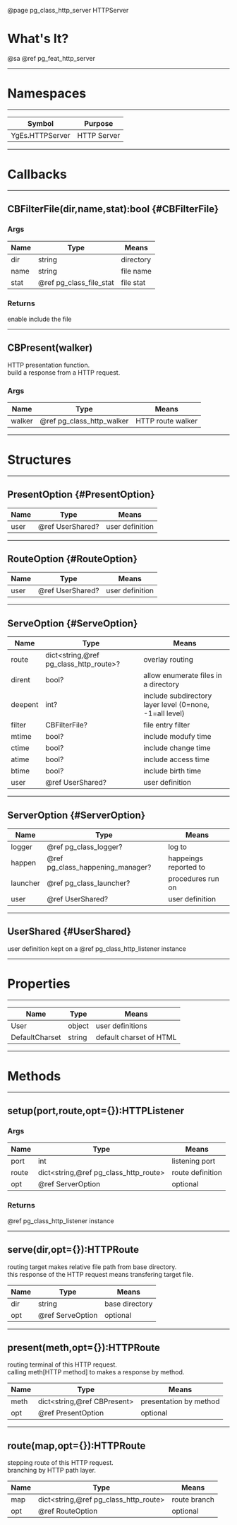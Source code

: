 ﻿@page pg_class_http_server HTTPServer

# What's It?

@sa @ref pg_feat_http_server

-----
# Namespaces

-----
| Symbol | Purpose |
|--------|---------|
| YgEs.HTTPServer | HTTP Server |

-----
# Callbacks

-----
## CBFilterFile(dir,name,stat):bool {#CBFilterFile}

### Args

| Name | Type | Means |
|------|------|-------|
| dir | string | directory |
| name | string | file name |
| stat | @ref pg_class_file_stat | file stat |


### Returns

enable include the file  

-----
## CBPresent(walker)

HTTP presentation function.  
build a response from a HTTP request.  

### Args

| Name | Type | Means |
|------|------|-------|
| walker | @ref pg_class_http_walker | HTTP route walker |

-----
# Structures

-----
## PresentOption {#PresentOption}

| Name | Type | Means |
|------|------|-------|
| user | @ref UserShared? | user definition |

-----
## RouteOption {#RouteOption}

| Name | Type | Means |
|------|------|-------|
| user | @ref UserShared? | user definition |

-----
## ServeOption {#ServeOption}

| Name | Type | Means |
|------|------|-------|
| route | dict<string,@ref pg_class_http_route>? | overlay routing |
| dirent | bool? | allow enumerate files in a directory |
| deepent | int? | include subdirectory layer level (0=none, -1=all level) |
| filter | CBFilterFile? | file entry filter |
| mtime | bool? | include modufy time |
| ctime | bool? | include change time |
| atime | bool? | include access time |
| btime | bool? | include birth time |
| user | @ref UserShared? | user definition |

-----
## ServerOption {#ServerOption}

| Name | Type | Means |
|------|------|-------|
| logger | @ref pg_class_logger? | log to |
| happen | @ref pg_class_happening_manager? | happeings reported to |
| launcher | @ref pg_class_launcher? | procedures run on |
| user | @ref UserShared? | user definition |

-----
## UserShared {#UserShared}

user definition kept on a @ref pg_class_http_listener instance  

-----
# Properties

-----

| Name | Type | Means |
|------|------|-------|
| User | object | user definitions |
| DefaultCharset | string | default charset of HTML |

-----
# Methods

-----
## setup(port,route,opt={}):HTTPListener

### Args

| Name | Type | Means |
|------|------|-------|
| port | int | listening port |
| route | dict<string,@ref pg_class_http_route> | route definition |
| opt | @ref ServerOption | optional |

### Returns

@ref pg_class_http_listener instance  

-----
## serve(dir,opt={}):HTTPRoute

routing target makes relative file path from base directory.  
this response of the HTTP request means transfering target file.  

| Name | Type | Means |
|------|------|-------|
| dir | string | base directory |
| opt | @ref ServeOption | optional |

-----
## present(meth,opt={}):HTTPRoute

routing terminal of this HTTP request.  
calling meth[HTTP method] to makes a response by method.  

| Name | Type | Means |
|------|------|-------|
| meth | dict<string,@ref CBPresent> | presentation by method |
| opt | @ref PresentOption | optional |

-----
## route(map,opt={}):HTTPRoute

stepping route of this HTTP request.  
branching by HTTP path layer.  

| Name | Type | Means |
|------|------|-------|
| map | dict<string,@ref pg_class_http_route> | route branch |
| opt | @ref RouteOption | optional |
